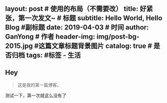 layout:     post                    # 使用的布局（不需要改）
title:      好紧张，第一次发文~               # 标题 
subtitle:   Hello World, Hello Blog #副标题
date:       2019-04-03              # 时间
author:     GanYong                 # 作者
header-img: img/post-bg-2015.jpg    #这篇文章标题背景图片
catalog: true                       # 是否归档
tags:                               #标签
    - 生活
---

## Hey
>这是我的第一篇博客。

测试一下，第一次就这么没有了
